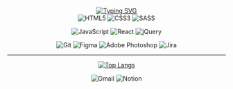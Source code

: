 <div align="center" >

[![Typing SVG](https://readme-typing-svg.demolab.com?font=Noto+Sans&weight=600&size=22&pause=10000000&color=57bcda&width=435&lines=Tech+Stack)](https://git.io/typing-svg)<br>
![HTML5](https://img.shields.io/badge/html5-%23E34F26.svg?style=for-the-badge&logo=html5&logoColor=white&color=323330)
![CSS3](https://img.shields.io/badge/css3-%231572B6.svg?style=for-the-badge&logo=css3&logoColor=white&color=323330)
![SASS](https://img.shields.io/badge/SASS-hotpink.svg?style=for-the-badge&logo=SASS&logoColor=white&color=323330)

![JavaScript](https://img.shields.io/badge/javascript-%23323330.svg?style=for-the-badge&logo=javascript&logoColor=white&color=323330)
![React](https://img.shields.io/badge/react-%230A0FFF.svg?style=for-the-badge&logo=jira&logoColor=white&color=323330)
![jQuery](https://img.shields.io/badge/jquery-%230769AD.svg?style=for-the-badge&logo=jquery&logoColor=white&color=323330)

![Git](https://img.shields.io/badge/git-%23F05033.svg?style=for-the-badge&logo=git&logoColor=white&color=323330)
![Figma](https://img.shields.io/badge/figma-%23F24E1E.svg?style=for-the-badge&logo=figma&logoColor=white&color=323330)
![Adobe Photoshop](https://img.shields.io/badge/adobe%20photoshop-%2331A8FF.svg?style=for-the-badge&logo=adobe%20photoshop&logoColor=white&color=323330)
![Jira](https://img.shields.io/badge/jira-%230A0FFF.svg?style=for-the-badge&logo=jira&logoColor=white&color=323330)


<hr>



[![Top Langs](https://github-readme-stats.vercel.app/api/top-langs/?username=juhyee&layout=compact&theme=react)](https://github.com/juhyee/github-readme-stats)

                      
![Gmail](https://img.shields.io/badge/Gmail-D14836?style=for-the-badge&logo=gmail&logoColor=white)
![Notion](https://img.shields.io/badge/Notion-%23000000.svg?style=for-the-badge&logo=notion&logoColor=white)

</div>
